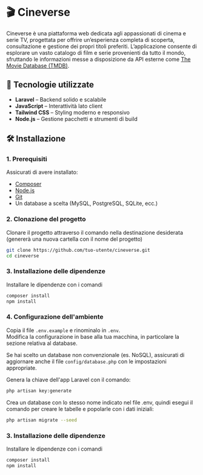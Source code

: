 # 🎬 Cineverse

Cineverse è una piattaforma web dedicata agli appassionati di cinema e serie TV, progettata per offrire un’esperienza completa di scoperta, consultazione e gestione dei propri titoli preferiti. L’applicazione consente di esplorare un vasto catalogo di film e serie provenienti da tutto il mondo, sfruttando le informazioni messe a disposizione da API esterne come [The Movie Database (TMDB)](https://www.themoviedb.org/).

## 🚀 Tecnologie utilizzate

- **Laravel** – Backend solido e scalabile  
- **JavaScript** – Interattività lato client  
- **Tailwind CSS** – Styling moderno e responsivo  
- **Node.js** – Gestione pacchetti e strumenti di build

## 🛠️ Installazione

### 1. Prerequisiti

Assicurati di avere installato:

- [Composer](https://getcomposer.org/)
- [Node.js](https://nodejs.org/)
- [Git](https://git-scm.com/)
- Un database a scelta (MySQL, PostgreSQL, SQLite, ecc.)

### 2. Clonazione del progetto

Clonare il progetto attraverso il comando nella destinazione desiderata (genererà una nuova cartella con il nome del progetto)

```bash
git clone https://github.com/tuo-utente/cineverse.git
cd cineverse
```

### 3. Installazione delle dipendenze

Installare le dipendenze con i comandi

```bash
composer install
npm install
```

### 4. Configurazione dell'ambiente

Copia il file `.env.example` e rinominalo in `.env`.  
Modifica la configurazione in base alla tua macchina, in particolare la sezione relativa al database.

Se hai scelto un database non convenzionale (es. NoSQL), assicurati di aggiornare anche il file `config/database.php` con le impostazioni appropriate.

Genera la chiave dell'app Laravel con il comando:

```bash
php artisan key:generate
```

Crea un database con lo stesso nome indicato nel file .env, quindi esegui il comando per creare le tabelle e popolarle con i dati iniziali:

```bash
php artisan migrate --seed
```

### 3. Installazione delle dipendenze

Installare le dipendenze con i comandi

```bash
composer install
npm install
```

